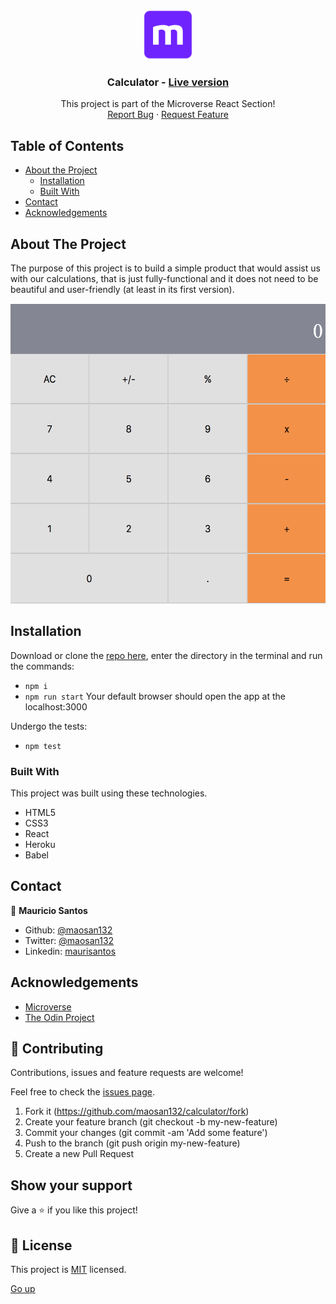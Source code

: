 <!-- PROJECT LOGO -->
<br />
<p align="center">
  <a href="https://github.com/maosan132/calculator/">
    <img src="./mLogo.png" alt="Logo" width="80" height="80">
  </a>

  <h3 align="center">Calculator -
  <a href='https://maosan132.github.io/calculator/'> Live version</a></h3>

  <p align="center">
    This project is part of the Microverse React Section!
    <br />
    <a href="https://github.com/maosan132/calculator/">Report Bug</a>
    ·
    <a href="https://github.com/maosan132/calculator/">Request Feature</a>
  </p>
</p>

<!-- TABLE OF CONTENTS -->
## Table of Contents

* [About the Project](#about-the-project)
  * [Installation](#installation)
  * [Built With](#built-with)
* [Contact](#contact)
* [Acknowledgements](#acknowledgements)

<!-- ABOUT THE PROJECT -->
## About The Project

The purpose of this project is to build a simple product that would assist us with our calculations, that is just fully-functional and it does not need to be beautiful and user-friendly (at least in its first version).

<div align="center">
<img src="./calculator.png" alt="screenshot"  width="550" height="480">
</div>

<!-- ABOUT THE PROJECT -->
## Installation

Download or clone the [repo here](https://github.com/maosan132/calculator.git), enter the directory in the terminal and run the commands:
* `npm i`
* `npm run start`
Your default browser should open the app at the localhost:3000

Undergo the tests:
* `npm test`

### Built With
This project was built using these technologies.
* HTML5
* CSS3
* React
* Heroku
* Babel

<!-- CONTACT -->
## Contact

👤 **Mauricio Santos**

- Github: [@maosan132](https://github.com/maosan132)
- Twitter: [@maosan132](https://twitter.com/maosan132)
- Linkedin: [maurisantos](https://www.linkedin.com/in/mauricsantos)


<!-- ACKNOWLEDGEMENTS -->
## Acknowledgements
* [Microverse](https://www.microverse.org/)
* [The Odin Project](https://www.theodinproject.com/)

## 🤝 Contributing

Contributions, issues and feature requests are welcome!

Feel free to check the [issues page](https://github.com/maosan132/calculator/issues).

1. Fork it (https://github.com/maosan132/calculator/fork)
2. Create your feature branch (git checkout -b my-new-feature)
3. Commit your changes (git commit -am 'Add some feature')
4. Push to the branch (git push origin my-new-feature)
5. Create a new Pull Request

## Show your support

Give a ⭐️ if you like this project!

## 📝 License

This project is [MIT](./MIT.md) licensed.


[Go up](#Table-of-Contents)

